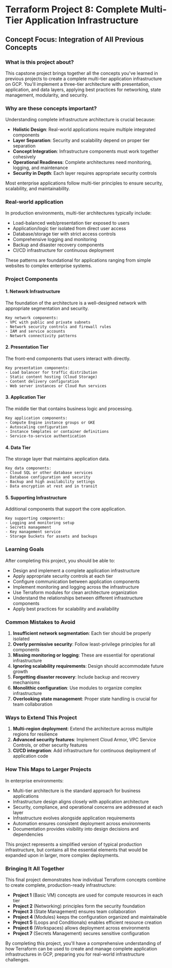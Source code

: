 # Terraform Project 8: Complete Multi-Tier Application Infrastructure

## Concept Focus: Integration of All Previous Concepts

### What is this project about?
This capstone project brings together all the concepts you've learned in previous projects to create a complete multi-tier application infrastructure on GCP. You'll implement a three-tier architecture with presentation, application, and data layers, applying best practices for networking, state management, modularity, and security.

### Why are these concepts important?
Understanding complete infrastructure architecture is crucial because:
- **Holistic Design**: Real-world applications require multiple integrated components
- **Layer Separation**: Security and scalability depend on proper tier separation
- **Concept Integration**: Infrastructure components must work together cohesively
- **Operational Readiness**: Complete architectures need monitoring, logging, and maintenance
- **Security in Depth**: Each layer requires appropriate security controls

Most enterprise applications follow multi-tier principles to ensure security, scalability, and maintainability.

### Real-world application
In production environments, multi-tier architectures typically include:
- Load-balanced web/presentation tier exposed to users
- Application/logic tier isolated from direct user access
- Database/storage tier with strict access controls
- Comprehensive logging and monitoring
- Backup and disaster recovery components
- CI/CD infrastructure for continuous deployment

These patterns are foundational for applications ranging from simple websites to complex enterprise systems.

### Project Components

#### 1. Network Infrastructure
The foundation of the architecture is a well-designed network with appropriate segmentation and security.

```
Key network components:
- VPC with public and private subnets
- Network security controls and firewall rules
- IAM and service accounts
- Network connectivity patterns
```

#### 2. Presentation Tier
The front-end components that users interact with directly.

```
Key presentation components:
- Load balancer for traffic distribution
- Static content hosting (Cloud Storage)
- Content delivery configuration
- Web server instances or Cloud Run services
```

#### 3. Application Tier
The middle tier that contains business logic and processing.

```
Key application components:
- Compute Engine instance groups or GKE
- Autoscaling configuration
- Instance templates or container definitions
- Service-to-service authentication
```

#### 4. Data Tier
The storage layer that maintains application data.

```
Key data components:
- Cloud SQL or other database services
- Database configuration and security
- Backup and high availability settings
- Data encryption at rest and in transit
```

#### 5. Supporting Infrastructure
Additional components that support the core application.

```
Key supporting components:
- Logging and monitoring setup
- Secrets management
- Key management service
- Storage buckets for assets and backups
```

### Learning Goals
After completing this project, you should be able to:
- Design and implement a complete application infrastructure
- Apply appropriate security controls at each tier
- Configure communication between application components
- Implement monitoring and logging across the infrastructure
- Use Terraform modules for clean architecture organization
- Understand the relationships between different infrastructure components
- Apply best practices for scalability and availability

### Common Mistakes to Avoid
1. **Insufficient network segmentation**: Each tier should be properly isolated
2. **Overly permissive security**: Follow least-privilege principles for all components
3. **Missing monitoring or logging**: These are essential for operational infrastructure
4. **Ignoring scalability requirements**: Design should accommodate future growth
5. **Forgetting disaster recovery**: Include backup and recovery mechanisms
6. **Monolithic configuration**: Use modules to organize complex infrastructure
7. **Overlooking state management**: Proper state handling is crucial for team collaboration

### Ways to Extend This Project
1. **Multi-region deployment**: Extend the architecture across multiple regions for resilience
2. **Advanced security features**: Implement Cloud Armor, VPC Service Controls, or other security features
3. **CI/CD integration**: Add infrastructure for continuous deployment of application code

### How This Maps to Larger Projects
In enterprise environments:
- Multi-tier architecture is the standard approach for business applications
- Infrastructure design aligns closely with application architecture
- Security, compliance, and operational concerns are addressed at each layer
- Infrastructure evolves alongside application requirements
- Automation ensures consistent deployment across environments
- Documentation provides visibility into design decisions and dependencies

This project represents a simplified version of typical production infrastructure, but contains all the essential elements that would be expanded upon in larger, more complex deployments.

### Bringing It All Together
This final project demonstrates how individual Terraform concepts combine to create complete, production-ready infrastructure:

- **Project 1** (Basic VM) concepts are used for compute resources in each tier
- **Project 2** (Networking) principles form the security foundation
- **Project 3** (State Management) ensures team collaboration
- **Project 4** (Modules) keeps the configuration organized and maintainable
- **Project 5** (Loops and Conditionals) enables efficient resource creation
- **Project 6** (Workspaces) allows deployment across environments
- **Project 7** (Secrets Management) secures sensitive configuration

By completing this project, you'll have a comprehensive understanding of how Terraform can be used to create and manage complete application infrastructures in GCP, preparing you for real-world infrastructure challenges.